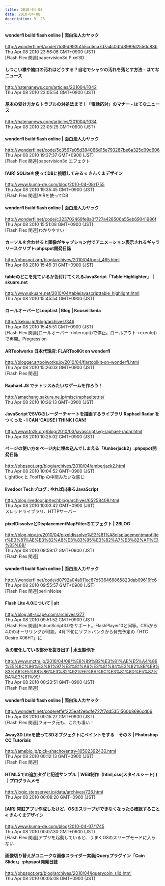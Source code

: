 ```yaml
---
title: 2010-04-08
date: 2010-04-08
description: B! 23
---
```


#### wonderfl build flash online | 面白法人カヤック
http://wonderfl.net/code/7539d993bf55cd5ca7d7a4c0dfd8989d2550c83b<br>
Thu Apr 08 2010 23:56:06 GMT+0900 (JST)<br>
[Flash Flex 関連]papervision3d Pixel3D


#### しつこい襟や袖口の汚れはどうする？自宅でシャツの汚れを落とす方法 - はてなニュース
http://hatenanews.com/articles/201004/1042<br>
Thu Apr 08 2010 23:05:54 GMT+0900 (JST)<br>


#### 基本の受け方からトラブルの対処法まで！「電話応対」のマナー - はてなニュース
http://hatenanews.com/articles/201004/1034<br>
Thu Apr 08 2010 23:05:25 GMT+0900 (JST)<br>


#### wonderfl build flash online | 面白法人カヤック
http://wonderfl.net/code/5c3567e05d394066d15e793287be6a325d09d606<br>
Thu Apr 08 2010 19:37:37 GMT+0900 (JST)<br>
[Flash Flex 関連]papervision3d エフェクト


#### [AIR] SQLiteを使ってDBに挑戦してみる « きんくまデザイン
http://www.kuma-de.com/blog/2010-04-08/1755<br>
Thu Apr 08 2010 19:35:45 GMT+0900 (JST)<br>
[Flash Flex 関連]AIRを使ってDB


#### wonderfl build flash online | 面白法人カヤック
http://wonderfl.net/code/c323702469fe8a0f727a428506a55eb69041986f<br>
Thu Apr 08 2010 15:51:08 GMT+0900 (JST)<br>
[Flash Flex 関連]わかりやすい


#### カーソルを合わせると画像がキャプション付でアニメーション表示されるギャラリースクリプト:phpspot開発日誌
http://phpspot.org/blog/archives/2010/04/post_465.html<br>
Thu Apr 08 2010 15:46:31 GMT+0900 (JST)<br>


#### tableのどこを見ているか色付けてくれるJavaScript「Table Highlighter」｜skuare.net
http://www.skuare.net/2010/04/tablejavascripttable_highlight.html<br>
Thu Apr 08 2010 15:45:54 GMT+0900 (JST)<br>


####   ロールオーバーとLoopList | Blog | Kousei Ikeda
http://ikekou.jp/blog/archives/346<br>
Thu Apr 08 2010 15:45:51 GMT+0900 (JST)<br>
[Flash Flex 関連]ロールオーバー→interrupt()で停止。ロールアウト→exeute()で再開。Progression


#### ARToolworks 日本代理店: FLARToolKit on wonderfl
http://blogger.artoolworks.jp/2010/04/flartoolkit-on-wonderfl.html<br>
Thu Apr 08 2010 15:26:03 GMT+0900 (JST)<br>
[Flash Flex 関連]


#### Raphael.JS でテトリスみたいなゲームを作ろう！
http://amachang.sakura.ne.jp/misc/raphaeltetris/<br>
Thu Apr 08 2010 10:26:13 GMT+0900 (JST)<br>


#### JavaScriptでSVGのレーダーチャートを描画するライブラリ Raphael Radar をつくった - I CAN ’CAUSE I THINK I CAN!
http://www.tnzk.org/blog/2010/03/javascriptsvg-raphael-radar.html<br>
Thu Apr 08 2010 10:25:02 GMT+0900 (JST)<br>


#### ページの使い方をページ内に埋め込んでしまえる「Amberjack2」:phpspot開発日誌
http://phpspot.org/blog/archives/2010/04/amberjack2.html<br>
Thu Apr 08 2010 10:04:52 GMT+0900 (JST)<br>
LightBox と ToolTip の中間みたいな感じ


#### livedoor Techブログ : やれば出来るJavaScript
http://blog.livedoor.jp/techblog/archives/65258408.html<br>
Thu Apr 08 2010 10:03:42 GMT+0900 (JST)<br>
スレッドライブラリ、HTTPサーバー


#### pixelDissolveとDisplacementMapFilterのエフェクト | 2BLOG
http://blog.nipx.jp/2010/04/pixeldissolve%E3%81%A8displacementmapfilter%E3%81%AE%E3%82%A8%E3%83%95%E3%82%A7%E3%82%AF%E3%83%88/<br>
Thu Apr 08 2010 09:59:17 GMT+0900 (JST)<br>
[Flash Flex 関連]


#### wonderfl build flash online | 面白法人カヤック
http://wonderfl.net/code/d0792a04a911ec87d536466865823dab09616fc6<br>
Thu Apr 08 2010 09:55:57 GMT+0900 (JST)<br>
[Flash Flex 関連]perlinNoise


#### Flash Lite 4.0について | alt
http://blog.alt-scape.com/archives/377<br>
Thu Apr 08 2010 09:51:52 GMT+0900 (JST)<br>
[Flash Flex 関連]ActionScript3.0をサポート。FlashPlayer10と同等。CS5から4.0のオーサリングが可能。4月下旬にソフトバンクから発売予定の「HTC Desire X06HT」に


#### 色の変化している部分を抜き出す | 水玉製作所
http://www.mztm.jp/2010/04/08/%E8%89%B2%E3%81%AE%E5%A4%89%E5%8C%96%E3%81%97%E3%81%A6%E3%81%84%E3%82%8B%E9%83%A8%E5%88%86%E3%82%92%E6%8A%9C%E3%81%8D%E5%87%BA%E3%81%99/<br>
Thu Apr 08 2010 00:23:51 GMT+0900 (JST)<br>
[Flash Flex 関連]


#### wonderfl build flash online | 面白法人カヤック
http://wonderfl.net/code/effef225eaf2ebdfe727f7dd5351560b8696cd06<br>
Thu Apr 08 2010 00:15:27 GMT+0900 (JST)<br>
[Flash Flex 関連]フォーク元も、これも凄い！


#### Away3D Liteを使って3Dオブジェクトにペイントをする　その３ | Photoshop CC Tutorials
http://ameblo.jp/pick-shacho/entry-10502392430.html<br>
Thu Apr 08 2010 00:12:13 GMT+0900 (JST)<br>
[Flash Flex 関連]


#### HTML5での追加タグと記述サンプル｜WEB制作（html,css(スタイルシート) )｜プログラムメモ
http://logic.stepserver.jp/data/archives/726.html<br>
Thu Apr 08 2010 00:08:20 GMT+0900 (JST)<br>


#### [AIR] 常駐アプリ作成したけど、OSのスリープができなくなったら確認すること « きんくまデザイン
http://www.kuma-de.com/blog/2010-04-07/1745<br>
Thu Apr 08 2010 00:07:30 GMT+0900 (JST)<br>
[Flash Flex 関連]アプリを起動していると、うまくOSのスリープモードに入らない


#### 画像切り替えがユニークな画像スライダー実装jQueryプラグイン「Coin Slider」:phpspot開発日誌
http://phpspot.org/blog/archives/2010/04/jquerycoin_slid.html<br>
Thu Apr 08 2010 00:05:08 GMT+0900 (JST)<br>


